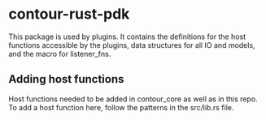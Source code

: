 # contour-rust-pdk
This package is used by plugins. It contains the definitions for the host functions accessible by the plugins, data structures for all IO and models, and the macro for listener_fns. 

## Adding host functions 
Host functions needed to be added in contour_core as well as in this repo. To add a host function here, follow the patterns in the src/lib.rs file.
